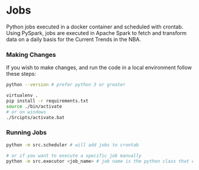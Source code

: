 # Jobs
Python jobs executed in a docker container and scheduled with crontab.
Using PySpark, jobs are executed in Apache Spark to fetch and transform data on a daily
basis for the Current Trends in the NBA.

### Making Changes
If you wish to make changes, and run the code in a local environment follow these steps:
```bash
python --version # prefer python 3 or greater

virtualenv .
pip install -r requirements.txt
source ./bin/activate
# or on windows
./Srcipts/activate.bat
```

### Running Jobs
```bash
python -m src.scheduler # will add jobs to crontab

# or if you want to execute a specific job manually
python -m src.executor <job_name> # job name is the python class that extends BaseJob
```